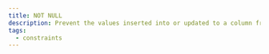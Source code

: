 ```yaml
---
title: NOT NULL 
description: Prevent the values inserted into or updated to a column from being NULL.
tags:
  - constraints
---
```



